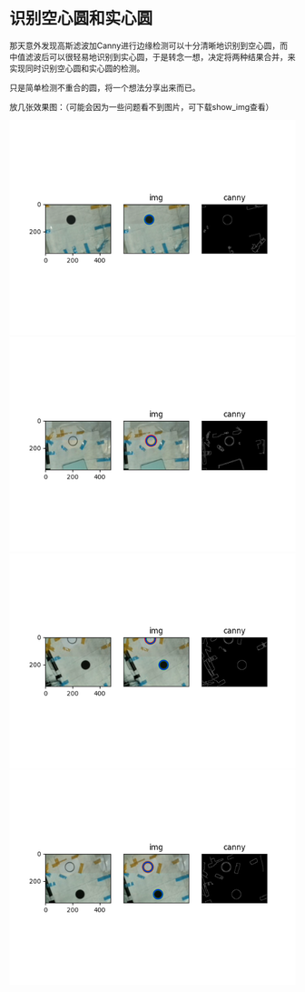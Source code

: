 <!--
 * @Description: 
 * @Author: shadow221213
 * @Date: 2023-04-02 16:09:24
 * @LastEditTime: 2023-04-02 16:51:50
-->
# 识别空心圆和实心圆

那天意外发现高斯滤波加Canny进行边缘检测可以十分清晰地识别到空心圆，而中值滤波后可以很轻易地识别到实心圆，于是转念一想，决定将两种结果合并，来实现同时识别空心圆和实心圆的检测。

只是简单检测不重合的圆，将一个想法分享出来而已。

放几张效果图：（可能会因为一些问题看不到图片，可下载show_img查看）

![1680424056912](show_img/ans0.png)
![1680424092962](show_img/ans1.png)
![1680424095732](show_img/ans2.png)
![1680424097850](show_img/ans3.png)
